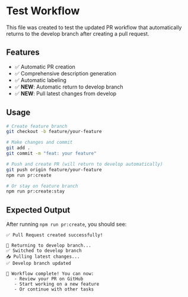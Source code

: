 # Test Workflow

This file was created to test the updated PR workflow that automatically returns to the develop branch after creating a pull request.

## Features

- ✅ Automatic PR creation
- ✅ Comprehensive description generation
- ✅ Automatic labeling
- ✅ **NEW**: Automatic return to develop branch
- ✅ **NEW**: Pull latest changes from develop

## Usage

```bash
# Create feature branch
git checkout -b feature/your-feature

# Make changes and commit
git add .
git commit -m "feat: your feature"

# Push and create PR (will return to develop automatically)
git push origin feature/your-feature
npm run pr:create

# Or stay on feature branch
npm run pr:create:stay
```

## Expected Output

After running `npm run pr:create`, you should see:

```
✅ Pull Request created successfully!

🔄 Returning to develop branch...
✅ Switched to develop branch
📥 Pulling latest changes...
✅ Develop branch updated

🎉 Workflow complete! You can now:
   - Review your PR on GitHub
   - Start working on a new feature
   - Or continue with other tasks
``` 